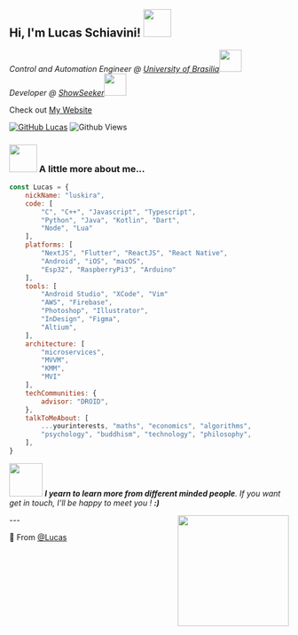 <h2> Hi, I'm Lucas Schiavini! <img src="https://media.giphy.com/media/Yl5VGKskuiKrv6R2pN/giphy.gif" width="50"></h2>
<!-- <img align='left' src="https://media.giphy.com/media/Yl5VGKskuiKrv6R2pN/giphy.gif" width="230" height="230"> -->
<p><em>Control and Automation Engineer @ <a href="http://www.unb.br">University of Brasilia</a><img src="https://media.giphy.com/media/LpiVeIRgrqVsZJpM5H/giphy.gif" width="40"></br>
Developer @ <a href="https://showseeker.com/">ShowSeeker</a><img src="https://media.giphy.com/media/8zldD29JNeLRK/giphy.gif" width="40"> 
</em></p>

Check out [My Website](https://lucas-schiavini.com)

[![GitHub Lucas](https://img.shields.io/github/followers/lucas?label=follow&style=social)](https://github.com/lschiavini)
![Github Views](https://komarev.com/ghpvc/?username=lschiavini&color=red)


### <img src="https://media.giphy.com/media/MFmYx2jAo1JfB6PTlp/giphy.gif" width="50"> A little more about me...  

```javascript
const Lucas = {
    nickName: "luskira",
    code: [
        "C", "C++", "Javascript", "Typescript", 
        "Python", "Java", "Kotlin", "Dart", 
        "Node", "Lua"
    ],
    platforms: [
        "NextJS", "Flutter", "ReactJS", "React Native",
        "Android", "iOS", "macOS",
        "Esp32", "RaspberryPi3", "Arduino"
    ],
    tools: [
        "Android Studio", "XCode", "Vim"
        "AWS", "Firebase",
        "Photoshop", "Illustrator", 
        "InDesign", "Figma",
        "Altium", 
    ],
    architecture: [
        "microservices", 
        "MVVM", 
        "KMM", 
        "MVI"
    ],
    techCommunities: {
        advisor: "DROID",
    },
    talkToMeAbout: [
        ...yourinterests, "maths", "economics", "algorithms", 
        "psychology", "buddhism", "technology", "philosophy",
    ],
}
```

<img src="https://media.giphy.com/media/XcwJZc7pbopZIIEtDV/giphy.gif" width="60"> <em><b>I yearn to learn more from different minded people</b>. If you want get in touch, I'll be happy to meet you ! <b>:)</b></em></img>


<img align='right' src="https://media.giphy.com/media/IvTFOQoPJTKU0/giphy.gif" width="200" />
---

🌱 From [@Lucas](https://github.com/lschiavini)
